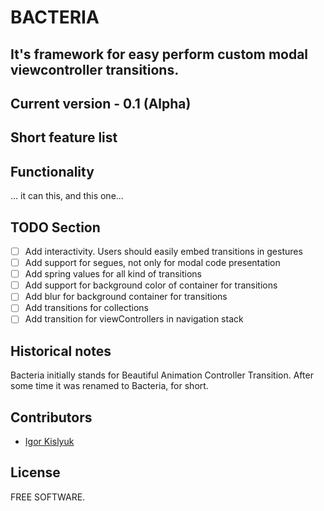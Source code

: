 # BACTERIA

## It's framework for easy perform custom modal viewcontroller transitions.

## Current version - 0.1 (Alpha)

## Short feature list

## Functionality

... it can this, and this one...

## TODO Section

- [ ] Add interactivity. Users should easily embed transitions in gestures
- [ ] Add support for segues, not only for modal code presentation
- [ ] Add spring values for all kind of transitions
- [ ] Add support for background color of container for transitions
- [ ] Add blur for background container for transitions
- [ ] Add transitions for collections
- [ ] Add transition for viewControllers in navigation stack

## Historical notes

Bacteria initially stands for Beautiful Animation Controller Transition. After some time it was renamed to Bacteria, for short.

## Contributors

- [Igor Kislyuk](https://github.com/igorkislyuk)

## License

FREE SOFTWARE.
